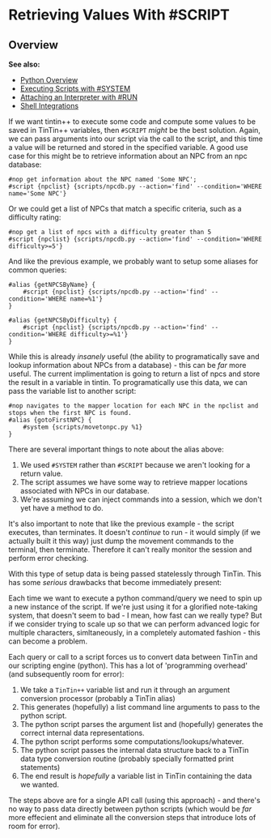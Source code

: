 Retrieving Values With #SCRIPT
==============================

Overview
--------

**See also:**

- [Python Overview](/tintin/advanced/python.md)
- [Executing Scripts with #SYSTEM](/tintin/advanced/python/execute-system.md)
- [Attaching an Interpreter with #RUN](/tintin/advanced/python/attach-interpreter.md)
- [Shell Integrations](/tintin/features/shell-integration.md)


If we want tintin++ to execute some code and compute some values to be saved in TinTin++ variables, then `#SCRIPT` *might* be the best solution. Again, we can pass arguments into our script via the call to the script, and this time a value will be returned and stored in the specified variable. A good use case for this might be to retrieve information about an NPC from an npc database:

    #nop get information about the NPC named 'Some NPC';
    #script {npclist} {scripts/npcdb.py --action='find' --condition='WHERE name='Some NPC'}

Or we could get a list of NPCs that match a specific criteria, such as a difficulty rating:

    #nop get a list of npcs with a difficulty greater than 5
    #script {npclist} {scripts/npcdb.py --action='find' --condition='WHERE difficulty>=5'}

And like the previous example, we probably want to setup some aliases for common queries:

    #alias {getNPCSByName} {
        #script {npclist} {scripts/npcdb.py --action='find' --condition='WHERE name=%1'}
    }

    #alias {getNPCSByDifficulty} {
        #script {npclist} {scripts/npcdb.py --action='find' --condition='WHERE difficulty>=%1'}
    }

While this is already *insanely* useful (the ability to programatically save and lookup information about NPCs from a database) - this can be *far* more useful. The current implimentation is going to return a list of npcs and store the result in a variable in tintin. To programatically use this data, we can pass the variable list to another script:

    #nop navigates to the mapper location for each NPC in the npclist and stops when the first NPC is found.
    #alias {gotoFirstNPC} {
        #system {scripts/movetonpc.py %1}
    }

There are several important things to note about the alias above:

1. We used `#SYSTEM` rather than `#SCRIPT` because we aren't looking for a return value.
2. The script assumes we have some way to retrieve mapper locations associated with NPCs in our database.
3. We're assuming we can inject commands into a session, which we don't yet have a method to do.

It's also important to note that like the previous example - the script executes, than terminates. It doesn't *continue* to run - it would simply (if we actually built it this way) just dump the movement commands to the terminal, then terminate.  Therefore it can't really monitor the session and perform error checking.

With this type of setup data is being passed statelessly through TinTin. This has some *serious* drawbacks that become immediately present:

Each time we want to execute a python command/query we need to spin up a new instance of the script. If we're just using it for a glorified note-taking system, that doesn't seem to bad - I mean, how fast can we really type? But if we consider trying to scale up so that we can perform advanced logic for multiple characters, simltaneously, in a completely automated fashion - this can become a problem.

Each query or call to a script forces us to convert data between TinTin and our scripting engine (python). This has a lot of 'programming overhead' (and subsequently room for error):

1. We take a `TinTin++` variable list and run it through an argument conversion processor (probably a TinTin alias)
2. This generates (hopefully) a list command line arguments to pass to the python script.
3. The python script parses the argument list and (hopefully) generates the correct internal data representations.
4. The python script performs some computations/lookups/whatever.
5. The python script passes the internal data structure back to a TinTin data type conversion routine (probably specially formatted print statements)
6. The end result is *hopefully* a variable list in TinTin containing the data we wanted.

The steps above are for a single API call (using this approach) - and there's no way to pass data directly between python scripts (which would be *far* more effecient and eliminate all the conversion steps that introduce lots of room for error).

